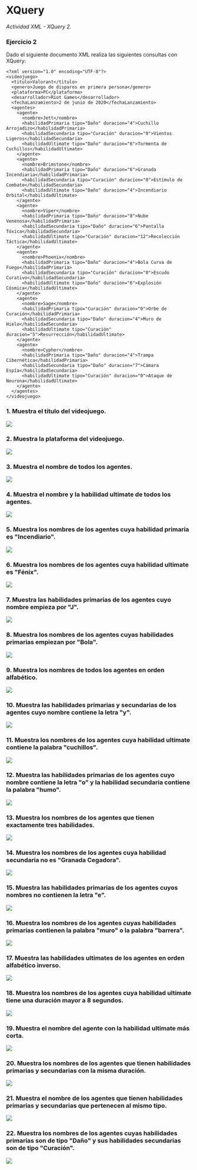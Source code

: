 # XQuery

_Actividad XML - XQuery 2._

### Ejercicio 2

Dado el siguiente documento XML realiza las siguientes consultas con XQuery:

```
<?xml version="1.0" encoding="UTF-8"?>
<videojuego>
  <titulo>Valorant</titulo>
  <genero>Juego de disparos en primera persona</genero>
  <plataforma>PC</plataforma>
  <desarrollador>Riot Games</desarrollador>
  <fechaLanzamiento>2 de junio de 2020</fechaLanzamiento>
  <agentes>
    <agente>
      <nombre>Jett</nombre>
      <habilidadPrimaria tipo="Daño" duracion="4">Cuchillo Arrojadizo</habilidadPrimaria>
      <habilidadSecundaria tipo="Curación" duracion="0">Vientos Ligeros</habilidadSecundaria>
      <habilidadUltimate tipo="Daño" duracion="6">Tormenta de Cuchillos</habilidadUltimate>
    </agente>
    <agente>
      <nombre>Brimstone</nombre>
      <habilidadPrimaria tipo="Daño" duracion="6">Granada Incendiaria</habilidadPrimaria>
      <habilidadSecundaria tipo="Curación" duracion="0">Estímulo de Combate</habilidadSecundaria>
      <habilidadUltimate tipo="Daño" duracion="4">Incendiario Orbital</habilidadUltimate>
    </agente>
    <agente>
      <nombre>Viper</nombre>
      <habilidadPrimaria tipo="Daño" duracion="8">Nube Venenosa</habilidadPrimaria>
      <habilidadSecundaria tipo="Daño" duracion="6">Pantalla Tóxica</habilidadSecundaria>
      <habilidadUltimate tipo="Curación" duracion="12">Recolección Táctica</habilidadUltimate>
    </agente>
    <agente>
      <nombre>Phoenix</nombre>
      <habilidadPrimaria tipo="Daño" duracion="4">Bola Curva de Fuego</habilidadPrimaria>
      <habilidadSecundaria tipo="Curación" duracion="0">Escudo Curativo</habilidadSecundaria>
      <habilidadUltimate tipo="Daño" duracion="6">Explosión Cósmica</habilidadUltimate>
    </agente>
    <agente>
      <nombre>Sage</nombre>
      <habilidadPrimaria tipo="Curación" duracion="0">Orbe de Curación</habilidadPrimaria>
      <habilidadSecundaria tipo="Daño" duracion="4">Muro de Hielo</habilidadSecundaria>
      <habilidadUltimate tipo="Curación" duracion="5">Resurrección</habilidadUltimate>
    </agente>
    <agente>
      <nombre>Cypher</nombre>
      <habilidadPrimaria tipo="Daño" duracion="4">Trampa Cibernética</habilidadPrimaria>
      <habilidadSecundaria tipo="Daño" duracion="7">Cámara Espía</habilidadSecundaria>
      <habilidadUltimate tipo="Curación" duracion="0">Ataque de Neurona</habilidadUltimate>
    </agente>
  </agentes>
</videojuego>
```
### 1. Muestra el título del videojuego.

<img src="img/1.png">

### 2. Muestra la plataforma del videojuego.

<img src="img/2.png">

### 3. Muestra el nombre de todos los agentes.

<img src="img/3.png">

### 4. Muestra el nombre y la habilidad ultimate de todos los agentes.

<img src="img/4.png">

### 5. Muestra los nombres de los agentes cuya habilidad primaria es "Incendiario".

<img src="img/5.png">

### 6. Muestra los nombres de los agentes cuya habilidad ultimate es "Fénix".

<img src="img/6.png">

### 7.	Muestra las habilidades primarias de los agentes cuyo nombre empieza por "J".

<img src="img/7.png">

### 8.	Muestra los nombres de los agentes cuyas habilidades primarias empiezan por "Bola".

<img src="img/8.png">

### 9. Muestra los nombres de todos los agentes en orden alfabético.

<img src="img/9.png">

### 10. Muestra las habilidades primarias y secundarias de los agentes cuyo nombre contiene la letra "y".

<img src="img/10.png">

### 11. Muestra los nombres de los agentes cuya habilidad ultimate contiene la palabra "cuchillos".

<img src="img/11.png">

### 12. Muestra las habilidades primarias de los agentes cuyo nombre contiene la letra "o" y la habilidad secundaria contiene la palabra "humo".

<img src="img/12.png">

### 13. Muestra los nombres de los agentes que tienen exactamente tres habilidades.

<img src="img/13.png">

### 14. Muestra los nombres de los agentes cuya habilidad secundaria no es "Granada Cegadora".

<img src="img/14.png">

### 15. Muestra las habilidades primarias de los agentes cuyos nombres no contienen la letra "e".

<img src="img/15.png">

### 16. Muestra los nombres de los agentes cuyas habilidades primarias contienen la palabra "muro" o la palabra "barrera".

<img src="img/16.png">

### 17. Muestra las habilidades ultimates de los agentes en orden alfabético inverso.

<img src="img/17.png">

### 18. Muestra los nombres de los agentes cuya habilidad ultimate tiene una duración mayor a 8 segundos.

<img src="img/18.png">

### 19. Muestra el nombre del agente con la habilidad ultimate más corta.

<img src="img/19.png">

### 20. Muestra los nombres de los agentes que tienen habilidades primarias y secundarias con la misma duración.

<img src="img/20.png">

### 21. Muestra el nombre de los agentes que tienen habilidades primarias y secundarias que pertenecen al mismo tipo.

<img src="img/21.png">

### 22. Muestra los nombres de los agentes cuyas habilidades primarias son de tipo "Daño" y sus habilidades secundarias son de tipo "Curación".

<img src="img/22.png">
